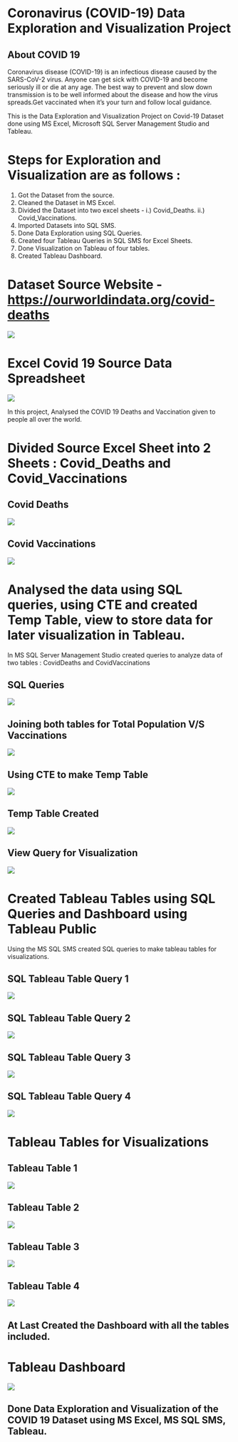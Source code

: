 # Coronavirus (COVID-19) Data Exploration and Visualization Project

## About COVID 19

Coronavirus disease (COVID-19) is an infectious disease caused by the SARS-CoV-2 virus. Anyone can get sick with COVID-19 and become seriously ill or die at any age. The best way to prevent and slow down transmission is to be well informed about the disease and how the virus spreads.Get vaccinated when it’s your turn and follow local guidance.

This is the Data Exploration and Visualization Project on Covid-19 Dataset done using MS Excel, Microsoft SQL Server Management Studio and Tableau.

# Steps for Exploration and Visualization are as follows :

1. Got the Dataset from the source.
2. Cleaned the Dataset in MS Excel.
3. Divided the Dataset into two excel sheets - 
  i.) Covid_Deaths.
  ii.) Covid_Vaccinations.
4. Imported Datasets into SQL SMS.
5. Done Data Exploration using SQL Queries.
6. Created four Tableau Queries in SQL SMS for Excel Sheets.
7. Done Visualization on Tableau of four tables.
8. Created Tableau Dashboard.

# Dataset Source Website - https://ourworldindata.org/covid-deaths

![](imgs/SourceWebsite.png)

# Excel Covid 19 Source Data Spreadsheet

![](imgs/SourceDataset.png)

In this project, Analysed the COVID 19 Deaths and Vaccination given to people all over the world.

# Divided Source Excel Sheet into 2 Sheets : Covid_Deaths and Covid_Vaccinations

## Covid Deaths

![](imgs/CovidDeaths.png)

## Covid Vaccinations

![](imgs/CovidVaccinations.png)

# Analysed the data using SQL queries, using CTE and created Temp Table, view to store data for later visualization in Tableau.

In MS SQL Server Management Studio created queries to analyze data of two tables : 
CovidDeaths and CovidVaccinations

## SQL Queries

![](imgs/SQLQueries.png)

## Joining both tables for Total Population V/S Vaccinations

![](imgs/SQLJoiningTables.png)

## Using CTE to make Temp Table

![](imgs/SQLUsingCTE.png)

## Temp Table Created

![](imgs/SQLTempTable.png)

## View Query for Visualization

![](imgs/SQlViewQuery.png)

# Created Tableau Tables using SQL Queries and Dashboard using Tableau Public

Using the MS SQL SMS created SQL queries to make tableau tables for visualizations.

## SQL Tableau Table Query 1

![](imgs/SQLTableauQuery1.png)

## SQL Tableau Table Query 2

![](imgs/SQLTableauQuery2.png)

## SQL Tableau Table Query 3

![](imgs/SQLTableauQuery3.png)

## SQL Tableau Table Query 4

![](imgs/SQLTableauQuery4.png)

# Tableau Tables for Visualizations

## Tableau Table 1

![](imgs/TableauTable1.png)

## Tableau Table 2

![](imgs/TableauTable3.png)

## Tableau Table 3

![](imgs/TableauTable4.png)

## Tableau Table 4

![](imgs/TableauTable2.png)

## At Last Created the Dashboard with all the tables included.

# Tableau Dashboard

![](imgs/TableauDashboard.png)

## Done Data Exploration and Visualization of the COVID 19 Dataset using MS Excel, MS SQL SMS, Tableau.
